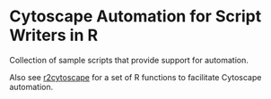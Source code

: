 # Cytoscape Automation for Script Writers in R
Collection of sample scripts that provide support for automation.

Also see [r2cytoscape](https://github.com/cytoscape/r2cytoscape) for a set of R functions to facilitate Cytoscape automation.
